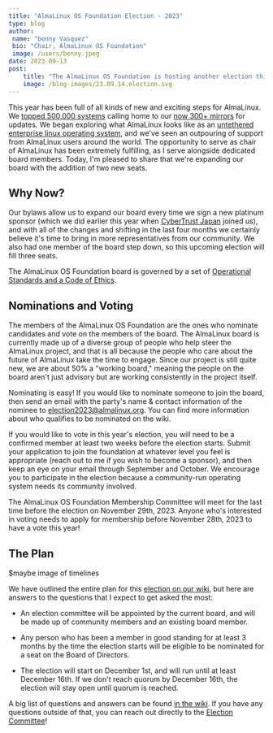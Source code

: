 ```yaml
---
title: "AlmaLinux OS Foundation Election - 2023"
type: blog
author: 
 name: "benny Vasquez"
 bio: "Chair, AlmaLinux OS Foundation"
 image: /users/benny.jpeg
date: 2023-09-13
post: 
    title: "The AlmaLinux OS Foundation is hosting another election this year!"
    image: /blog-images/23.09.14.election.svg
---
```


This year has been full of all kinds of new and exciting steps for AlmaLinux. We [topped 500,000 systems](https://jonathanspw.fedorapeople.org/alma/2023-09-13/2023-09-10-almalinux_baseos_systems-timeseries-stacked-variant.png) calling home to our [now 300+ mirrors](https://mirrors.almalinux.org/) for updates. We began exploring what AlmaLinux looks like as an [untethered enterprise linux operating system](https://almalinux.org/blog/future-of-almalinux/), and we've seen an outpouring of support from AlmaLinux users around the world. The opportunity to serve as chair of AlmaLinux has been extremely fulfilling, as I serve alongside dedicated board members. Today, I'm pleased to share that we're expanding our board with the addition of two new seats.

Why Now?
--------

Our bylaws allow us to expand our board every time we sign a new platinum sponsor (which we did earlier this year when [CyberTrust Japan](https://almalinux.org/blog/cybertrust-joins-almalinux/) joined us), and with all of the changes and shifting in the last four months we certainly believe it's time to bring in more representatives from our community. We also had one member of the board step down, so this upcoming election will fill three seats.

The AlmaLinux OS Foundation board is governed by a set of [Operational Standards and a Code of Ethics](p/foundation-board-operations-and-ethics/).

Nominations and Voting
----------------------

The members of the AlmaLinux OS Foundation are the ones who nominate candidates and vote on the members of the board. The AlmaLinux board is currently made up of a diverse group of people who help steer the AlmaLinux project, and that is all because the people who care about the future of AlmaLinux take the time to engage. Since our project is still quite new, we are about 50% a "working board," meaning the people on the board aren't just advisory but are working consistently in the project itself.

Nominating is easy! If you would like to nominate someone to join the board, then send an email with the party's name & contact information of the nominee to <election2023@almalinux.org>. You can find more information about who qualifies to be nominated on the wiki.

If you would like to vote in this year's election, you will need to be a confirmed member at least two weeks before the election starts. Submit your application to join the foundation at whatever level you feel is appropriate (reach out to me if you wish to become a sponsor), and then keep an eye on your email through September and October. We encourage you to participate in the election because a community-run operating system needs its community involved.

The AlmaLinux OS Foundation Membership Committee will meet for the last time before the election on November 29th, 2023. Anyone who's interested in voting needs to apply for membership before November 28th, 2023 to have a vote this year!

The Plan
--------

$maybe image of timelines

We have outlined the entire plan for this [election on our wiki](https://wiki.almalinux.org/election2023.html), but here are answers to the questions that I expect to get asked the most:

-   An election committee will be appointed by the current board, and will be made up of community members and an existing board member. 

-   Any person who has been a member in good standing for at least 3 months by the time the election starts will be eligible to be nominated for a seat on the Board of Directors.

-   The election will start on December 1st, and will run until at least December 16th. If we don't reach quorum by December 16th, the election will stay open until quorum is reached.

A big list of questions and answers can be found [in the wiki](https://wiki.almalinux.org/election2023.html). If you have any questions outside of that, you can reach out directly to the [Election Committee](mailto:elections@almalinux.org)!
